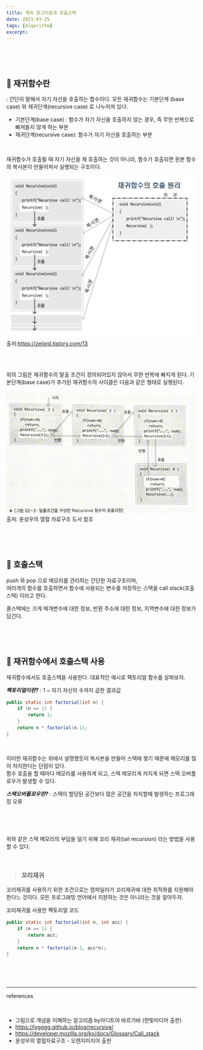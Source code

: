 ```yaml
---
title: 재귀 알고리즘과 호출스택
date: 2021-03-25
tags: [Algorithm]
excerpt: 
---
```

<br/>
<br/>
<br/>


## 🥑 재귀함수란 
: 간단히 말해서 자기 자신을 호출하는 함수이다. 모든 재귀함수는 기본단계 (base case) 와 재귀단계(recursive case) 로 나누어져 있다. 

- 기본단계(base case) : 함수가 자기 자신을 호출하지 않는 경우, 즉 무한 반복으로 빠져들지 않게 하는 부분
- 재귀단계(recursive case): 함수가 자기 자신을 호출하는 부분 

<br/>

재귀함수가 호출될 때 자기 자신을 재 호출하는 것이 아니라, 함수가 호출되면 원본 함수의 복사본이 만들어져서 실행되는 구조이다. 

![재귀함수호출원리](./../images/recursive-cycle.png)
출처:https://zelord.tistory.com/13

<br/>
<br/>

위의 그림은 재귀함수의 탈출 조건이 정의되어있지 않아서 무한 반복에 빠지게 된다. 
기본단계(base case)가 추가된 재귀함수의 사이클은 다음과 같은 형태로 실행된다. 

![재귀함수반환원리](./../images/recursive-cycle2.png)
출처: 윤성우의 열혈 자료구조 도서 참조





<br/>
<br/>
<br/>

 ## 🥑 호출스택 
push 와 pop 으로 메모리를 관리하는 간단한 자료구조이며,  
여러개의 함수를 호출하면서 함수에 사용되는 변수를 저장하는 스택을 call stack(호출스택) 이라고 한다. 

콜스택에는 크게 매개변수에 대한 정보, 반환 주소에 대한 정보, 지역변수에 대한 정보가 담긴다.

<br/>
<br/>
<br/>

## 🥑 재귀함수에서 호출스택 사용 
재귀함수에서도 호출스택을 사용한다. 대표적인 예시로 팩토리얼 함수를 살펴보자. 


***팩토리얼이란?*** : 1 ~ 자기 자신의 수까지 곱한 결과값   

```java
public static int factorial(int n) {
	if (n == 1) {
		return 1;
	}
	return n * factorial(n-1);
}
```

<br/>


이러한 재귀함수는 위에서 설명했듯이 복사본을 만들어 스택에 쌓기 때문에 메모리를 많이 차지한다는 단점이 있다.  
함수 호출을 할 때마다 메모리를 사용하게 되고, 스택 메모리게 커지게 되면 스택 오버플로우가 발생할 수 있다.

***스택오버플로우란?*** : 스택이 할당된 공간보다 많은 공간을 차지할때 발생하는 프로그래밍 오류


<br/>
<br/>
<br/>

위와 같은 스택 메모리의 부담을 덜기 위해 꼬리 재귀(tail recursion) 라는 방법을 사용할 수 있다. 

<br/>

> ### 꼬리재귀
꼬리재귀를 사용하기 위한 조건으로는 컴파일러가 꼬리재귀에 대한 최적화를 지원해야한다느 것이다. 모든 프로그래밍 언어에서 지원하는 것은 아니라는 것을 알아두자. 

꼬리재귀를 사용한 팩토리얼 코드 
```java
public static int factorial(int n, int acc) {
	if (n == 1) {
		return acc;
	}
	return n * factorial(n-1, acc*n);
}
```

<br/>
<br/>
<br/>

---
references

<br/>

- 그림으로 개념을 이해하는 알고리즘 by아디트야 바르가바 (한빛미디어 출판)
- https://lygggg.github.io/blog/recursive/
- https://developer.mozilla.org/ko/docs/Glossary/Call_stack
- 윤성우의 열혈자료구조 - 오렌지미지어 출판

